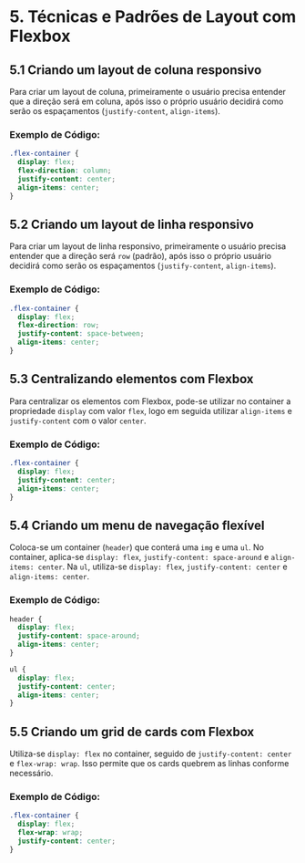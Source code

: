 # **5. Técnicas e Padrões de Layout com Flexbox**

## **5.1 Criando um layout de coluna responsivo**
Para criar um layout de coluna, primeiramente o usuário precisa entender que a direção será em coluna, após isso o próprio usuário decidirá como serão os espaçamentos (`justify-content`, `align-items`).

### **Exemplo de Código:**
```css
.flex-container {
  display: flex;
  flex-direction: column;
  justify-content: center;
  align-items: center;
}
```

## **5.2 Criando um layout de linha responsivo**
Para criar um layout de linha responsivo, primeiramente o usuário precisa entender que a direção será `row` (padrão), após isso o próprio usuário decidirá como serão os espaçamentos (`justify-content`, `align-items`).

### **Exemplo de Código:**
```css
.flex-container {
  display: flex;
  flex-direction: row;
  justify-content: space-between;
  align-items: center;
}
```

## **5.3 Centralizando elementos com Flexbox**
Para centralizar os elementos com Flexbox, pode-se utilizar no container a propriedade `display` com valor `flex`, logo em seguida utilizar `align-items` e `justify-content` com o valor `center`.

### **Exemplo de Código:**
```css
.flex-container {
  display: flex;
  justify-content: center;
  align-items: center;
}
```

## **5.4 Criando um menu de navegação flexível**
Coloca-se um container (`header`) que conterá uma `img` e uma `ul`. No container, aplica-se `display: flex`, `justify-content: space-around` e `align-items: center`. Na `ul`, utiliza-se `display: flex`, `justify-content: center` e `align-items: center`.

### **Exemplo de Código:**
```css
header {
  display: flex;
  justify-content: space-around;
  align-items: center;
}

ul {
  display: flex;
  justify-content: center;
  align-items: center;
}
```

## **5.5 Criando um grid de cards com Flexbox**
Utiliza-se `display: flex` no container, seguido de `justify-content: center` e `flex-wrap: wrap`. Isso permite que os cards quebrem as linhas conforme necessário.

### **Exemplo de Código:**
```css
.flex-container {
  display: flex;
  flex-wrap: wrap;
  justify-content: center;
}
```

